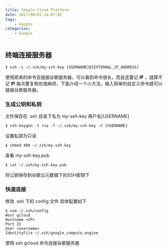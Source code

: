 ```yaml
---
title: Google Cloud Platform
date: 2017/08/01 14:07:02
tags: 
	- Google
categories: 
	- Google
---
```


## 终端连接服务器

```
$ ssh -i ~/.ssh/my-ssh-key [USERNAME]@[EXTERNAL_IP_ADDRESS]
```

使用原来的命令去链接谷歌服务器，可以看到命令很长，而且还要记 **IP** ，就算不记 **IP** 每次要复制也很麻烦，下面介绍一个小方法，输入简单的自定义命令就可以链接谷歌服务器。

<!-- more -->

### 生成公钥和私钥

文件保存在 .ssh 目录下名为 my-ssh-key  用户名[USERNAME]

```
$ ssh-keygen -t rsa -f ~/.ssh/my-ssh-key -C [USERNAME]
```

设置私钥为只读

```
$ chmod 400 ~/.ssh/my-ssh-key
```

查看 my-ssh-key.pub

```
$ cat ~/.ssh/my-ssh-key.pub
```

将公钥保存到谷歌云元数据下的SSH密钥下

### 快速连接

修改 .ssh 下的 config 文件 具体配置如下

```
$ vim ~/.ssh/config
Host gcloud
Hostname <IP>
Port 22
User <username>
IdentityFile ~/.ssh/google_compute_engine
```

使用 ssh gcloud 命令连接谷歌服务器

